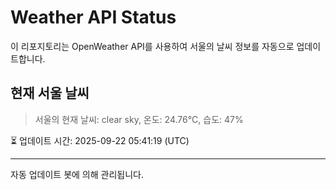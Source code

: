 
# Weather API Status

이 리포지토리는 OpenWeather API를 사용하여 서울의 날씨 정보를 자동으로 업데이트합니다.

## 현재 서울 날씨
> 서울의 현재 날씨: clear sky, 온도: 24.76°C, 습도: 47%

⏳ 업데이트 시간: 2025-09-22 05:41:19 (UTC)

---
자동 업데이트 봇에 의해 관리됩니다.
